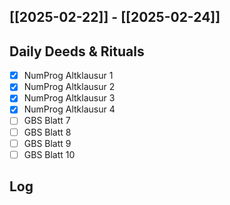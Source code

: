 ## [[2025-02-22]] - [[2025-02-24]]

## Daily Deeds & Rituals
- [x] NumProg Altklausur 1
- [x] NumProg Altklausur 2
- [x] NumProg Altklausur 3
- [x] NumProg Altklausur 4
- [ ] GBS Blatt 7
- [ ] GBS Blatt 8
- [ ] GBS Blatt 9
- [ ] GBS Blatt 10
## Log